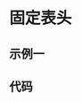 # 固定表头

## 示例一

<sample name="header-pin"></sample>

## 代码

<code name="header-pin.tsx" class="language-js"></code>